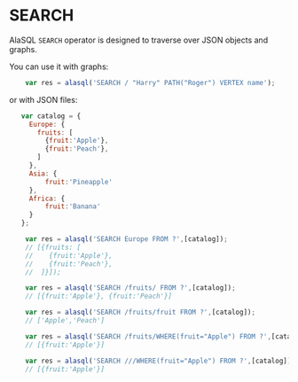 # SEARCH

AlaSQL ```SEARCH``` operator is designed to traverse over JSON objects and graphs.

You can use it with graphs:
```js
    var res = alasql('SEARCH / "Harry" PATH("Roger") VERTEX name');
```
or with JSON files:
```js
   var catalog = { 
     Europe: {
       fruits: [
         {fruit:'Apple'},
         {fruit:'Peach'},          
       ]
     },
     Asia: {
         fruit:'Pineapple'          
     },
     Africa: {
         fruit:'Banana'          
     }
   };

    var res = alasql('SEARCH Europe FROM ?',[catalog]);
    // [{fruits: [
    //    {fruit:'Apple'},
    //    {fruit:'Peach'},          
    //  ]}]);

    var res = alasql('SEARCH /fruits/ FROM ?',[catalog]);
    // [{fruit:'Apple'}, {fruit:'Peach'}]

    var res = alasql('SEARCH /fruits/fruit FROM ?',[catalog]);
    // ['Apple','Peach']

    var res = alasql('SEARCH /fruits/WHERE(fruit="Apple") FROM ?',[catalog]);
    // [{fruit:'Apple'}]

    var res = alasql('SEARCH ///WHERE(fruit="Apple") FROM ?',[catalog]);
    // [{fruit:'Apple'}]
```